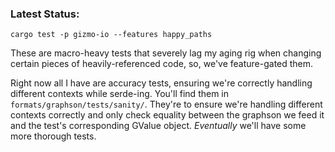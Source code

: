 ### Latest Status:
`cargo test -p gizmo-io --features happy_paths`

These are macro-heavy tests that severely lag my aging rig when changing certain pieces of heavily-referenced code, so,
we've feature-gated them.

Right now all I have are accuracy tests, ensuring we're correctly handling different contexts while serde-ing. You'll
find them in `formats/graphson/tests/sanity/`. They're to ensure we're handling different contexts correctly and only 
check equality between the graphson we feed it and the test's corresponding GValue object. _Eventually_ we'll have some
more thorough tests.